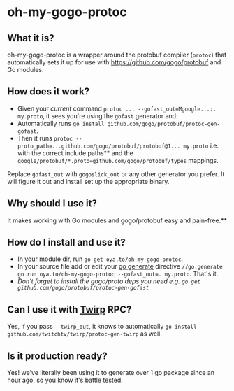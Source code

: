 # oh-my-gogo-protoc

## What it is?

oh-my-gogo-protoc is a wrapper around the protobuf compiler (`protoc`) that automatically sets it up for use with https://github.com/gogo/protobuf and Go modules.

## How does it work?

- Given your _current_ command `protoc ... --gofast_out=Mgoogle...:. my.proto`, it sees you're using the `gofast` generator and:
- Automatically runs `go install github.com/gogo/protobuf/protoc-gen-gofast`.
- Then it runs `protoc --proto_path=...github.com/gogo/protobuf/protobuf@1... my.proto` i.e. with the correct include paths\*\* and the `google/protobuf/*.proto=github.com/gogo/protobuf/types` mappings.

Replace `gofast_out` with `gogoslick_out` or any other generator you prefer. It will figure it out and install set up the appropriate binary.

## Why should I use it?

It makes working with Go modules and gogo/protobuf easy and pain-free.\*\*

## How do I install and use it?

- In your module dir, run `go get oya.to/oh-my-gogo-protoc`.
- In your source file add or edit your [go generate](https://golang.org/cmd/go/#hdr-Generate_Go_files_by_processing_source) directive `//go:generate go run oya.to/oh-my-gogo-protoc --gofast_out=. my.proto`. That's it.
- _Don't forget to install the gogo/proto deps you need e.g. `go get github.com/gogo/protobuf/protoc-gen-gofast`_

## Can I use it with [Twirp](https://github.com/twitchtv/twirp) RPC?

Yes, if you pass `--twirp_out`, it knows to automatically `go install github.com/twitchtv/twirp/protoc-gen-twirp` as well.

## Is it production ready?

Yes! we've literally been using it to generate over 1 go package since an hour ago, so you know it's battle tested.
